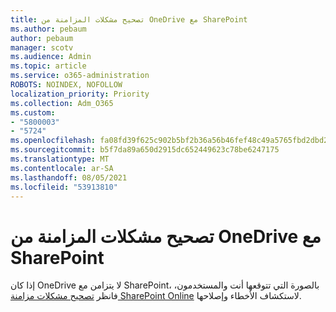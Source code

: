 ```yaml
---
title: تصحيح مشكلات المزامنة من OneDrive مع SharePoint
ms.author: pebaum
author: pebaum
manager: scotv
ms.audience: Admin
ms.topic: article
ms.service: o365-administration
ROBOTS: NOINDEX, NOFOLLOW
localization_priority: Priority
ms.collection: Adm_O365
ms.custom:
- "5800003"
- "5724"
ms.openlocfilehash: fa08fd39f625c902b5bf2b36a56b46fef48c49a5765fbd2dbd23dc5b820c5c9f
ms.sourcegitcommit: b5f7da89a650d2915dc652449623c78be6247175
ms.translationtype: MT
ms.contentlocale: ar-SA
ms.lasthandoff: 08/05/2021
ms.locfileid: "53913810"
---
```

# <a name="fix-onedrive-sync-issues-with-sharepoint"></a>تصحيح مشكلات المزامنة من OneDrive مع SharePoint

إذا كان OneDrive لا يتزامن مع SharePoint، بالصورة التي تتوقعها أنت والمستخدمون، فانظر [تصحيح مشكلات مزامنة SharePoint Online](https://support.office.com/article/fix-sharepoint-online-sync-problems-aaa2d172-8d45-4e94-9c04-5364d04ca2f4?ui=en-US&rs=en-US&ad=US) لاستكشاف الأخطاء وإصلاحها.
